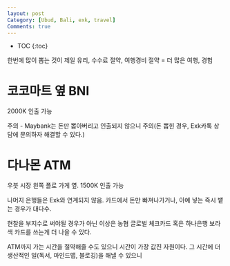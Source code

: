```yaml
---
layout: post
Category: [Ubud, Bali, exk, travel]
Comments: true
---
```


* TOC
{:toc}

한번에 많이 뽑는 것이 제일 유리, 수수료 절약, 여행경비 절약 = 더 많은 여행, 경험


# 코코마트 옆 BNI

2000K 인출 가능

주의 - Maybank는 돈만 뽑아버리고 인출되지 않으니 주의(돈 뽑힌 경우, Exk카톡 상담에 문의하자 해결할 수 있다.)

# 다나몬 ATM

우붓 시장 왼쪽 폴로 가게 옆.
1500K 인출 가능


나머지 은행들은 Exk와 연계되지 않음. 카드에서 돈만 빠져나가거나, 아예 넣는 즉시 뱉는 경우가 대다수.

현찰을 부지수로 써야될 경우가 아닌 이상은
농협 글로벌 체크카드 혹은 하나은행 보라색 카드를 쓰는게 더 나을 수 있다.

ATM까지 가는 시간을 절약해줄 수도 있으니
시간이 가장 값진 자원이다.
그 시간에 더 생산적인 일(독서, 마인드맵, 블로깅)을 해낼 수 있으니
